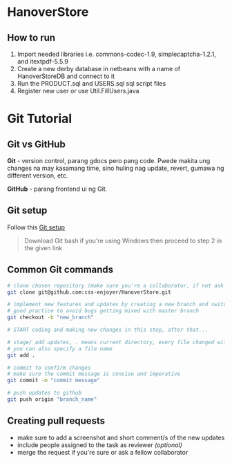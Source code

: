 # HanoverStore
## How to run
1. Import needed libraries i.e. commons-codec-1.9, simplecaptcha-1.2.1, and itextpdf-5.5.9
2. Create a new derby database in netbeans with a name of HanoverStoreDB and connect to it
3. Run the PRODUCT.sql and USERS.sql sql script files
4. Register new user or use Util.FillUsers.java


# Git Tutorial
## Git vs GitHub
**Git** - version control, parang gdocs pero pang code. Pwede makita ung changes na may kasamang time, sino huling nag update, revert, gumawa ng different version, etc.

**GitHub** - parang frontend ui ng Git.

## Git setup
Follow this [Git setup](https://www.theodinproject.com/lessons/foundations-setting-up-git)
> Download Git bash if you're using Windows then proceed to step 2 in the given link

## Common Git commands
``` bash
# clone chosen repository (make sure you're a collaborator, if not ask repo owner)
git clone git@github.com:css-enjoyer/HanoverStore.git

# implement new features and updates by creating a new branch and switching to it
# good practice to avoid bugs getting mixed with master branch
git checkout -b "new_branch"

# START coding and making new changes in this step, after that...

# stage/ add updates, . means current directory, every file changed will be added
# you can also specify a file name
git add .

# commit to confirm changes
# make sure the commit message is concise and imperative
git commit -m "commit message"

# push updates to github
git push origin "branch_name"
```

## Creating pull requests
- make sure to add a screenshot and short comment/s of the new updates
- include people assigned to the task as reviewer *(optional)*
- merge the request if you're sure or ask a fellow collaborator 
